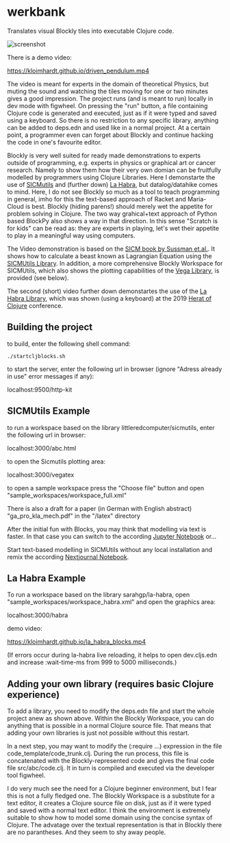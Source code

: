# werkbank

Translates visual Blockly tiles into executable Clojure code.

![screenshot](https://kloimhardt.github.io/werkbank_fullscreen.png)

There is a demo video:

https://kloimhardt.github.io/driven_pendulum.mp4

The video is meant for experts in the domain of theoretical Physics, but muting the sound and watching the tiles moving for one or two minutes gives a good impression. The project runs (and is meant to run) locally in dev mode with figwheel. On pressing the "run" button, a file containing Clojure code is generated and executed, just as if it were typed and saved using a keyboard. So there is no restriction to any specific library, anything can be added to deps.edn and used like in a normal project. At a certain point, a programmer even can forget about Blockly and continue hacking the code in one's favourite editor.

Blockly is very well suited for ready made demonstrations to experts outside of programming, e.g. experts in physics or graphical art or cancer research. Namely to show them how their very own domian can be fruitfully modelled by programmers using Clojure Libraries. Here I demonstarte the use of [SICMutils](https://github.com/littleredcomputer/sicmutils) and (further down) [La Habra](https://github.com/sarahgp/la-habra), but datalog/datahike comes to mind. Here, I do not see Blockly so much as a tool to teach programming in general, imho for this the text-based approach of Racket and Maria-Cloud is best. Blockly (hiding parens!) should merely wet the appetite for problem solving in Clojure. The two way grahical+text approach of Python based BlockPy also shows a way in that direction. In this sense "Scratch is for kids" can be read as: they are experts in playing, let's wet their appetite to play in a meaningful way using computers.

The Video demonstration is based on the [SICM book by Sussman  et.al.](https://mitpress.mit.edu/sites/default/files/titles/content/sicm_edition_2/book.html). It shows how to calculate a beast known as Lagrangian Equation using the [SICMUtils Library](https://github.com/littleredcomputer/sicmutils). In addition, a more comprehensive Blockly Workspace for SICMUtils, which also shows the plotting capabilities of the [Vega Library](https://vega.github.io/vega), is provided (see below). 

The second (short) video further down demonstartes the use of the [La Habra Library](https://github.com/sarahgp/la-habra), which was shown (using a keyboard) at the 2019 [Herat of Clojure](https://www.youtube.com/watch?v=F4pozY_RF5c) conference.

## Building the project

to build, enter the following shell command:

    ./startcljblocks.sh

to start the server, enter the following url in browser (ignore "Adress already in use" error messages if any):

localhost:9500/http-kit

## SICMUtils Example

to run a workspace based on the library littleredcomputer/sicmutils, enter the following url in browser:

localhost:3000/abc.html

to open the Sicmutils plotting area:

localhost:3000/vegatex

to open a sample workspace press the "Choose file" button and open "sample_workspaces/workspace_full.xml"

There is also a draft for a paper (in German with English abstract) "ga_pro_kla_mech.pdf" in the "/latex" directory

After the initial fun with Blocks, you may think that modelling via text is faster. In that case you can switch to the according [Jupyter Notebook](https://github.com/kloimhardt/sicmutils/blob/master/jupyter/book-examples-lab.ipynb) or...

Start text-based modelling in SICMUtils without any local installation and remix the according [Nextjournal Notebook](https://nextjournal.com/SICM_in_Clojure/structure-and-interpretation-of-classical-mechanics-in-clojure).

## La Habra Example

To run a workspace based on the library sarahgp/la-habra, open "sample_workspaces/workspace_habra.xml" and open the graphics area:

localhost:3000/habra

demo video:

https://kloimhardt.github.io/la_habra_blocks.mp4

(If errors occur during la-habra live reloading, it helps to open dev.cljs.edn and increase :wait-time-ms from  999 to 5000 milliseconds.)

## Adding your own library (requires basic Clojure experience)

To add a library, you need to modify the deps.edn file and start the whole project anew as shown above. Within the Blockly Workspace, you can do anything that is possible in a normal Clojure source file. That means that adding your own libraries is just not possible without this restart.

In a next step, you may want to modify the (:require ...) expression in the file code_template/code_trunk.clj. During the run process, this file is concatenated with the Blockly-represented code and gives the final code file src/abc/code.clj. It in turn is compiled and executed via the developer tool figwheel.  

I do very much see the need for a Clojure beginner environment, but I fear this is not a fully fledged one. The Blockly Workspace is a substitute for a text editor, it creates a Clojure source file on disk, just as if it were typed and saved with a normal text editor. I think the environment is extremely suitable to show how to model some domain using the concise syntax of Clojure. The advatage over the textual representation is that in Blockly there are no parantheses. And they seem to shy away people.
